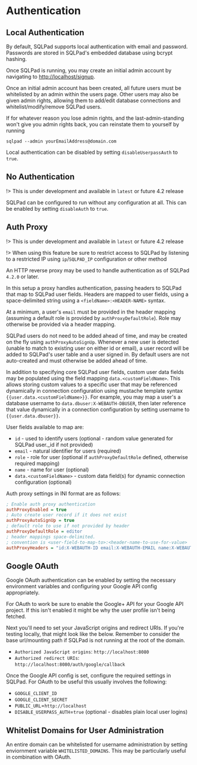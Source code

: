 # Authentication

## Local Authentication

By default, SQLPad supports local authentication with email and password. Passwords are stored in SQLPad's embedded database using bcrypt hashing.

Once SQLPad is running, you may create an initial admin account by navigating to [http://localhost/signup](http://localhost/signup).

Once an initial admin account has been created, all future users must be whitelisted by an admin within the users page. Other users may also be given admin rights, allowing them to add/edit database connections and whitelist/modify/remove SQLPad users.

If for whatever reason you lose admin rights, and the last-admin-standing won't give you admin rights back, you can reinstate them to yourself by running

`sqlpad --admin yourEmailAddress@domain.com`

Local authentication can be disabled by setting `disableUserpassAuth` to `true`.

## No Authentication

!> This is under development and available in `latest` or future 4.2 release

SQLPad can be configured to run without any configuration at all. This can be enabled by setting `disableAuth` to `true`.

## Auth Proxy

!> This is under development and available in `latest` or future 4.2 release

!> When using this feature be sure to restrict access to SQLPad by listening to a restricted IP using `ip`/`SQLPAD_IP` configuration or other method

An HTTP reverse proxy may be used to handle authentication as of SQLPad `4.2.0` or later.

In this setup a proxy handles authentication, passing headers to SQLPad that map to SQLPad user fields. Headers are mapped to user fields, using a space-delimited string using a `<fieldName>:<HEADER-NAME>` syntax.

At a minimum, a user's `email` must be provided in the header mapping (assuming a default role is provided by `authProxyDefaultRole`). Role may otherwise be provided via a header mapping.

SQLPad users do not need to be added ahead of time, and may be created on the fly using `authProxyAutoSignUp`. Whenever a new user is detected (unable to match to existing user on either id or email), a user record will be added to SQLPad's user table and a user signed in. By default users are not auto-created and must otherwise be added ahead of time.

In addition to specifying core SQLPad user fields, custom user data fields may be populated using the field mapping `data.<customFieldName>`. This allows storing custom values to a specific user that may be referenced dynamically in connection configuration using mustache template syntax `{{user.data.<customFieldName>}}`. For example, you may map a user's a database username to `data.dbuser:X-WEBAUTH-DBUSER`, then later reference that value dynamically in a connection configuration by setting username to `{{user.data.dbuser}}`.

User fields available to map are:

- `id` - used to identify users (optional - random value generated for SQLPad user.\_id if not provided)
- `email` - natural identifier for users (required)
- `role` - role for user (optional if `authProxyDefaultRole` defined, otherwise required mapping)
- `name` - name for user (optional)
- `data.<customFieldName>` - custom data field(s) for dynamic connection configuration (optional)

Auth proxy settings in INI format are as follows:

```ini
; Enable auth proxy authentication
authProxyEnabled = true
; Auto create user record if it does not exist
authProxyAutoSignUp = true
; default role to use if not provided by header
authProxyDefaultRole = editor
; header mappings space-delimited.
; convention is <user-field-to-map-to>:<header-name-to-use-for-value>
authProxyHeaders = "id:X-WEBAUTH-ID email:X-WEBAUTH-EMAIL name:X-WEBAUTH-NAME role:X-WEBAUTH-ROLE data.customField:X-WEBAUTH-CUSTOM-FIELD"
```

## Google OAuth

Google OAuth authentication can be enabled by setting the necessary environment variables and configuring your Google API config appropriately.

For OAuth to work be sure to enable the Google+ API for your Google API project. If this isn't enabled it might be why the user profile isn't being fetched.

Next you'll need to set your JavaScript origins and redirect URIs. If you're testing locally, that might look like the below. Remember to consider the base url/mounting path if SQLPad is not running at the root of the domain.

- `Authorized JavaScript origins`: `http://localhost:8080`
- `Authorized redirect URIs`: `http://localhost:8080/auth/google/callback`

Once the Google API config is set, configure the required settings in SQLPad.
For OAuth to be useful this usually involves the following:

- `GOOGLE_CLIENT_ID`
- `GOOGLE_CLIENT_SECRET`
- `PUBLIC_URL`=`http://localhost`
- `DISABLE_USERPASS_AUTH`=`true` (optional - disables plain local user logins)

## Whitelist Domains for User Administration

An entire domain can be whitelisted for username administration by setting enviornment variable `WHITELISTED_DOMAINS`. This may be particularly useful in combination with OAuth.
